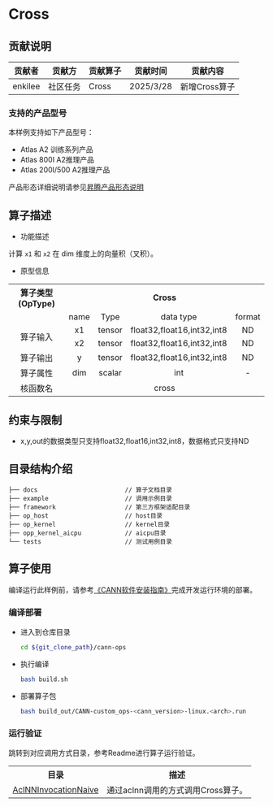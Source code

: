 # Cross
## 贡献说明
| 贡献者     | 贡献方  | 贡献算子  | 贡献时间      | 贡献内容      |
|---------|------|-------|-----------|-----------|
| enkilee | 社区任务 | Cross | 2025/3/28 | 新增Cross算子 |

### 支持的产品型号
本样例支持如下产品型号：
- Atlas A2 训练系列产品
- Atlas 800I A2推理产品
- Atlas 200I/500 A2推理产品

产品形态详细说明请参见[昇腾产品形态说明](http://www.hiascend.com/document/redirect/CannCommunityProductForm)
## 算子描述
- 功能描述

计算 `x1` 和 `x2` 在 dim 维度上的向量积（叉积）。

- 原型信息

<table>
<tr><th align="center">算子类型(OpType)</th><th colspan="4" align="center">Cross</th></tr> 
<tr><td align="center"> </td><td align="center">name</td><td align="center">Type</td><td align="center">data type</td><td align="center">format</td></tr>  
<tr><td rowspan="3" align="center">算子输入</td>
 
<tr><td align="center">x1</td><td align="center">tensor</td><td align="center">float32,float16,int32,int8</td><td align="center">ND</td></tr>  
<tr><td align="center">x2</td><td align="center">tensor</td><td align="center">float32,float16,int32,int8</td><td align="center">ND</td></tr>  

<tr><td rowspan="1" align="center">算子输出</td>
<td align="center">y</td><td align="center">tensor</td><td align="center">float32,float16,int32,int8</td><td align="center">ND</td></tr>  
<tr><td rowspan="1" align="center">算子属性</td>
<td align="center">dim</td><td align="center">scalar</td><td align="center">int</td><td align="center">-</td></tr>  
<tr><td rowspan="1" align="center">核函数名</td><td colspan="4" align="center">cross</td></tr>  
</table>

## 约束与限制
- x,y,out的数据类型只支持float32,float16,int32,int8，数据格式只支持ND



## 目录结构介绍
```
├── docs                        // 算子文档目录
├── example                     // 调用示例目录
├── framework                   // 第三方框架适配目录
├── op_host                     // host目录
├── op_kernel                   // kernel目录
├── opp_kernel_aicpu            // aicpu目录
└── tests                       // 测试用例目录
```


## 算子使用
编译运行此样例前，请参考[《CANN软件安装指南》](https://hiascend.com/document/redirect/CannCommunityInstSoftware)完成开发运行环境的部署。

### 编译部署
  - 进入到仓库目录

    ```bash
    cd ${git_clone_path}/cann-ops
    ```

  - 执行编译

    ```bash
    bash build.sh
    ```

  - 部署算子包

    ```bash
    bash build_out/CANN-custom_ops-<cann_version>-linux.<arch>.run
    ```

### 运行验证
跳转到对应调用方式目录，参考Readme进行算子运行验证。
<table>
    <th>目录</th><th>描述</th>
    <tr>
        <td><a href="./examples/AclNNInvocationNaive"> AclNNInvocationNaive</td><td>通过aclnn调用的方式调用Cross算子。</td>
    </tr>
</table>

